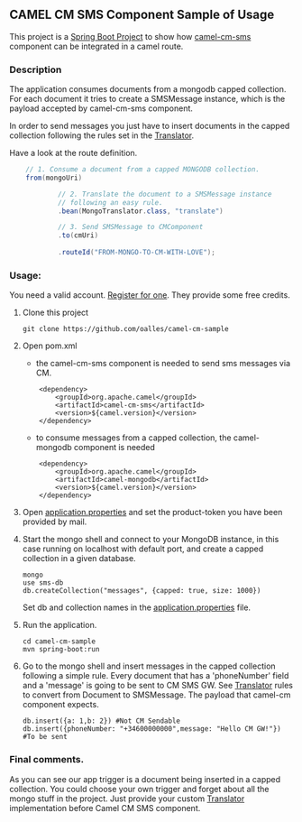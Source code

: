 ## CAMEL CM SMS Component Sample of Usage

This project is a [Spring Boot Project](http://projects.spring.io/spring-boot/) to show how [camel-cm-sms](https://github.com/apache/camel/tree/master/components/camel-cm-sms/) component can be integrated in a camel route.

### Description
The application consumes documents from a mongodb capped collection. For each document it tries to create a SMSMessage instance, which is the payload accepted by camel-cm-sms component. 

In order to send messages you just have to insert documents in the capped collection following the rules set in the [Translator](https://github.com/oalles/camel-cm-sample/blob/master/src/main/java/es/omarall/camel/cm/MongoTranslator.java). 

Have a look at the route definition.

```java
	// 1. Consume a document from a capped MONGODB collection.
	from(mongoUri)

			// 2. Translate the document to a SMSMessage instance
			// following an easy rule.
			.bean(MongoTranslator.class, "translate")

			// 3. Send SMSMessage to CMComponent
			.to(cmUri)
			
			.routeId("FROM-MONGO-TO-CM-WITH-LOVE");
```

### Usage:

You need a valid account. [Register for one](https://www.cmtelecom.com/support). They provide some free credits.

1. Clone this project
	
	```
	git clone https://github.com/oalles/camel-cm-sample
	```
	
2. Open pom.xml
	* the camel-cm-sms component is needed to send sms messages via CM.  
	```
		<dependency>
			<groupId>org.apache.camel</groupId>
			<artifactId>camel-cm-sms</artifactId>
			<version>${camel.version}</version>
		</dependency>
	```
	* to consume messages from a capped collection, the camel-mongodb component is needed
	
	```
		<dependency>
			<groupId>org.apache.camel</groupId>
			<artifactId>camel-mongodb</artifactId>
			<version>${camel.version}</version>
		</dependency>
	```
	
4. Open [application.properties](https://github.com/oalles/camel-cm-sample/blob/master/src/main/resources/application.properties) and set the product-token you have been provided by mail. 
5. Start the mongo shell and connect to your MongoDB instance, in this case running on localhost with default port, and create a capped collection in a given database. 
	
	```
	mongo
	use sms-db
	db.createCollection("messages", {capped: true, size: 1000})
	```
	 
	Set db and collection names in the [application.properties](https://github.com/oalles/camel-cm-sample/blob/master/src/main/resources/application.properties) file. 

6. Run the application.
	
	```	
	cd camel-cm-sample
	mvn spring-boot:run
	```
	
7. Go to the mongo shell and insert messages in the capped collection following a simple rule. Every document that has a 'phoneNumber' field and a 'message' is going to be sent to CM SMS GW. See [Translator](https://github.com/oalles/camel-cm-sample/blob/master/src/main/java/es/omarall/camel/cm/MongoTranslator.java) rules to convert from Document to SMSMessage. The payload that camel-cm component expects. 
	
	```
	db.insert({a: 1,b: 2}) #Not CM Sendable
	db.insert({phoneNumber: "+34600000000",message: "Hello CM GW!"}) #To be sent
	```

### Final comments.
As you can see our app trigger is a document being inserted in a capped collection. 
You could choose your own trigger and forget about all the mongo stuff in the project. 
Just provide your custom [Translator](https://github.com/oalles/camel-cm/blob/master/src/main/java/org/apache/camel/component/cm/client/Translator.java) implementation before Camel CM SMS component.
 






